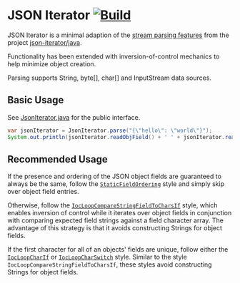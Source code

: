 # JSON Iterator [![Build](https://github.com/comodal/json-iterator/workflows/Gradle%20Check/badge.svg)](https://github.com/comodal/json-iterator/actions)

JSON Iterator is a minimal adaption of the [stream parsing features](http://jsoniter.com/java-features.html#iterator-to-rescue) from the project [json-iterator/java](https://github.com/json-iterator/java).

Functionality has been extended with inversion-of-control mechanics to help minimize object creation.

Parsing supports String, byte[], char[] and InputStream data sources.

## Basic Usage

See [JsonIterator.java](systems.comodal.json_iterator/src/main/java/systems/comodal/jsoniter/JsonIterator.java) for the public interface.

```java
var jsonIterator = JsonIterator.parse("{\"hello\": \"world\"}");
System.out.println(jsonIterator.readObjField() + ' ' + jsonIterator.readString());
```

## Recommended Usage

If the presence and ordering of the JSON object fields are guaranteed to always be the same, follow the [`StaticFieldOrdering`](systems.comodal.json_iterator/src/jmh/java/systems/comodal/jsoniter/jmh/styles/StaticFieldOrdering.java#L19) style and simply skip over object field entries.

Otherwise, follow the [`IocLoopCompareStringFieldToCharsIf`](systems.comodal.json_iterator/src/jmh/java/systems/comodal/jsoniter/jmh/styles/IocLoopCompareStringFieldToCharsIf.java#L22) style, which enables inversion of control while it iterates over object fields in conjunction with comparing expected field strings against a field character array.  The advantage of this strategy is that it avoids constructing Strings for object fields.

If the first character for all of an objects' fields are unique, follow either the [`IocLoopCharIf`](systems.comodal.json_iterator/src/jmh/java/systems/comodal/jsoniter/jmh/styles/IocLoopCharIf.java#L20) or [`IocLoopCharSwitch`](systems.comodal.json_iterator/src/jmh/java/systems/comodal/jsoniter/jmh/styles/IocLoopCharSwitch.java#L20) style.  Similar to the style `IocLoopCompareStringFieldToCharsIf`, these styles avoid constructing Strings for object fields.
